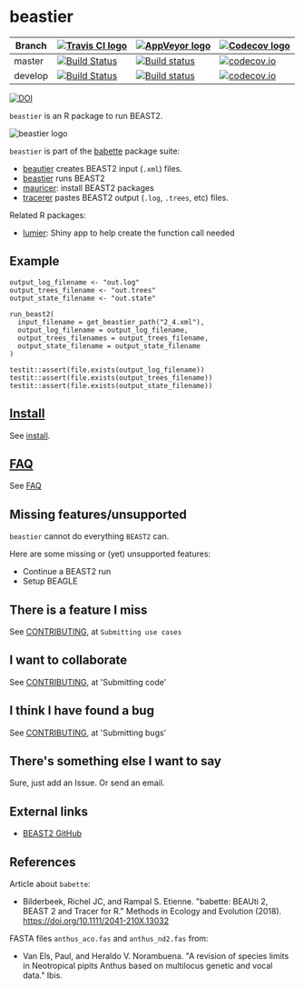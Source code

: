 # beastier

Branch|[![Travis CI logo](pics/TravisCI.png)](https://travis-ci.org)|[![AppVeyor logo](pics/AppVeyor.png)](https://www.appveyor.com)|[![Codecov logo](pics/Codecov.png)](https://www.codecov.io)
---|---|---|---
master|[![Build Status](https://travis-ci.org/richelbilderbeek/beastier.svg?branch=master)](https://travis-ci.org/richelbilderbeek/beastier)|[![Build status](https://ci.appveyor.com/api/projects/status/tny9jb7jkwbfamm2/branch/master?svg=true)](https://ci.appveyor.com/project/richelbilderbeek/beastier/branch/master)|[![codecov.io](https://codecov.io/github/richelbilderbeek/beastier/coverage.svg?branch=master)](https://codecov.io/github/richelbilderbeek/beastier/branch/master)
develop|[![Build Status](https://travis-ci.org/richelbilderbeek/beastier.svg?branch=develop)](https://travis-ci.org/richelbilderbeek/beastier)|[![Build status](https://ci.appveyor.com/api/projects/status/tny9jb7jkwbfamm2/branch/develop?svg=true)](https://ci.appveyor.com/project/richelbilderbeek/beastier/branch/develop)|[![codecov.io](https://codecov.io/github/richelbilderbeek/beastier/coverage.svg?branch=develop)](https://codecov.io/github/richelbilderbeek/beastier/branch/develop)

[![DOI](https://zenodo.org/badge/115617629.svg)](https://zenodo.org/badge/latestdoi/115617629)

`beastier` is an R package to run BEAST2.

![beastier logo](pics/beastier_logo.png)

`beastier` is part of the [babette](https://github.com/richelbilderbeek/babette) package suite:

 * [beautier](https://github.com/richelbilderbeek/beautier) creates BEAST2 input (`.xml`) files.
 * [beastier](https://github.com/richelbilderbeek/beastier) runs BEAST2
 * [mauricer](https://github.com/richelbilderbeek/mauricer): install BEAST2 packages
 * [tracerer](https://github.com/richelbilderbeek/tracerer) pastes BEAST2 output (`.log`, `.trees`, etc) files.

Related R packages:

 * [lumier](https://github.com/richelbilderbeek/lumier): Shiny app to help create the function call needed

## Example

```
output_log_filename <- "out.log"
output_trees_filename <- "out.trees"
output_state_filename <- "out.state"

run_beast2(
  input_filename = get_beastier_path("2_4.xml"),
  output_log_filename = output_log_filename,
  output_trees_filenames = output_trees_filename,
  output_state_filename = output_state_filename
)

testit::assert(file.exists(output_log_filename))
testit::assert(file.exists(output_trees_filename))
testit::assert(file.exists(output_state_filename))
```

## [Install](doc/install.md)

See [install](doc/install.md).

## [FAQ](doc/faq.md)

See [FAQ](doc/faq.md)

## Missing features/unsupported

`beastier` cannot do everything `BEAST2` can. 

Here are some missing or (yet) unsupported features:

 * Continue a BEAST2 run
 * Setup BEAGLE

## There is a feature I miss

See [CONTRIBUTING](CONTRIBUTING.md), at `Submitting use cases`

## I want to collaborate

See [CONTRIBUTING](CONTRIBUTING.md), at 'Submitting code'

## I think I have found a bug

See [CONTRIBUTING](CONTRIBUTING.md), at 'Submitting bugs' 

## There's something else I want to say

Sure, just add an Issue. Or send an email.

## External links

 * [BEAST2 GitHub](https://github.com/CompEvol/beast2)

## References

Article about `babette`:

 * Bilderbeek, Richel JC, and Rampal S. Etienne. "babette: BEAUti 2, BEAST 2 and Tracer for R." Methods in Ecology and Evolution (2018). https://doi.org/10.1111/2041-210X.13032

FASTA files `anthus_aco.fas` and `anthus_nd2.fas` from:
 
 * Van Els, Paul, and Heraldo V. Norambuena. "A revision of species limits in Neotropical pipits Anthus based on multilocus genetic and vocal data." Ibis.


